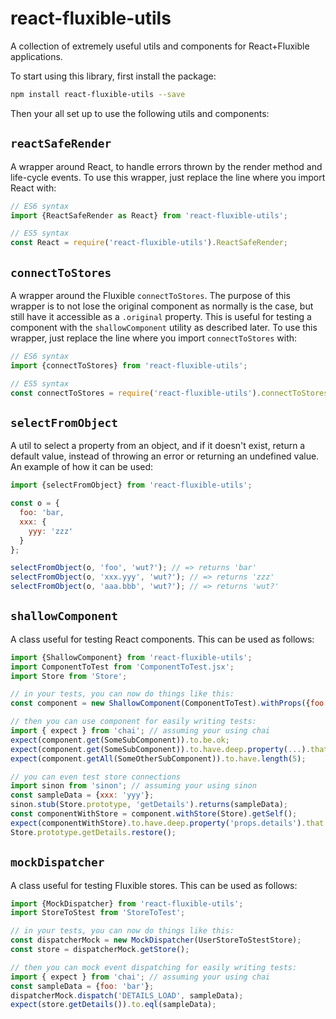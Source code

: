 # react-fluxible-utils
A collection of extremely useful utils and components for React+Fluxible applications.

To start using this library, first install the package:

```bash
npm install react-fluxible-utils --save
```

Then your all set up to use the following utils and components: 

## `reactSafeRender`

A wrapper around React, to handle errors thrown by the render method and life-cycle events. To use this wrapper, just replace the line where you import React with:

```javascript
// ES6 syntax
import {ReactSafeRender as React} from 'react-fluxible-utils';

// ES5 syntax
const React = require('react-fluxible-utils').ReactSafeRender;
```

## `connectToStores`

A wrapper around the Fluxible `connectToStores`. The purpose of this wrapper is to not lose the original component as normally is the case, but still have it accessible as a `.original` property. This is useful for testing a component with the `shallowComponent` utility as described later. To use this wrapper, just replace the line where you import `connectToStores` with:

```javascript
// ES6 syntax
import {connectToStores} from 'react-fluxible-utils';

// ES5 syntax
const connectToStores = require('react-fluxible-utils').connectToStores;
```

## `selectFromObject`

A util to select a property from an object, and if it doesn't exist, return a default value, instead of throwing an error or returning an undefined value. An example of how it can be used:

```javascript
import {selectFromObject} from 'react-fluxible-utils';

const o = { 
  foo: 'bar, 
  xxx: { 
    yyy: 'zzz'
  } 
};

selectFromObject(o, 'foo', 'wut?'); // => returns 'bar'
selectFromObject(o, 'xxx.yyy', 'wut?'); // => returns 'zzz'
selectFromObject(o, 'aaa.bbb', 'wut?'); // => returns 'wut?'
```

## `shallowComponent`

A class useful for testing React components. This can be used as follows:

```javascript
import {ShallowComponent} from 'react-fluxible-utils';
import ComponentToTest from 'ComponentToTest.jsx';
import Store from 'Store';

// in your tests, you can now do things like this:
const component = new ShallowComponent(ComponentToTest).withProps({foo: 'bar'});

// then you can use component for easily writing tests:
import { expect } from 'chai'; // assuming your using chai
expect(component.get(SomeSubComponent)).to.be.ok;
expect(component.get(SomeSubComponent)).to.have.deep.property(...).that.deep.equals(...); 
expect(component.getAll(SomeOtherSubComponent)).to.have.length(5);

// you can even test store connections
import sinon from 'sinon'; // assuming your using sinon
const sampleData = {xxx: 'yyy'};
sinon.stub(Store.prototype, 'getDetails').returns(sampleData);
const componentWithStore = component.withStore(Store).getSelf();
expect(componentWithStore).to.have.deep.property('props.details').that.deep.equals(sampleData);
Store.prototype.getDetails.restore();
```

## `mockDispatcher`

A class useful for testing Fluxible stores. This can be used as follows:

```javascript
import {MockDispatcher} from 'react-fluxible-utils';
import StoreToStest from 'StoreToTest';

// in your tests, you can now do things like this:
const dispatcherMock = new MockDispatcher(UserStoreToStestStore);
const store = dispatcherMock.getStore();

// then you can mock event dispatching for easily writing tests:
import { expect } from 'chai'; // assuming your using chai
const sampleData = {foo: 'bar'};
dispatcherMock.dispatch('DETAILS_LOAD', sampleData);
expect(store.getDetails()).to.eql(sampleData);
```
